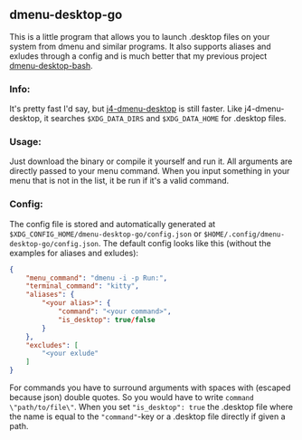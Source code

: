 ## dmenu-desktop-go

This is a little program that allows you to launch .desktop files on your system from dmenu and similar programs.
It also supports aliases and exludes through a config and is much better that my previous project [dmenu-desktop-bash](https://github.com/technicfan/dmenu-desktop-bash).

### Info:

It's pretty fast I'd say, but [j4-dmenu-desktop](https://github.com/enkore/j4-dmenu-desktop) is still faster.
Like j4-dmenu-desktop, it searches `$XDG_DATA_DIRS` and `$XDG_DATA_HOME` for .desktop files.

### Usage:

Just download the binary or compile it yourself and run it.
All arguments are directly passed to your menu command.
When you input something in your menu that is not in the list, it be run if it's a valid command.

### Config:

The config file is stored and automatically generated at `$XDG_CONFIG_HOME/dmenu-desktop-go/config.json` or `$HOME/.config/dmenu-desktop-go/config.json`.
The default config looks like this (without the examples for aliases and exludes):

```json
{
    "menu_command": "dmenu -i -p Run:",
    "terminal_command": "kitty",
    "aliases": {
        "<your alias>": {
            "command": "<your command>",
            "is_desktop": true/false
        }
    },
    "excludes": [
        "<your exlude"
    ]
}
```

For commands you have to surround arguments with spaces with (escaped because json) double quotes. So you would have to write `command \"path/to/file\"`.
When you set `"is_desktop": true` the .desktop file where the name is equal to the `"command"`-key or a .desktop file directly if given a path.
